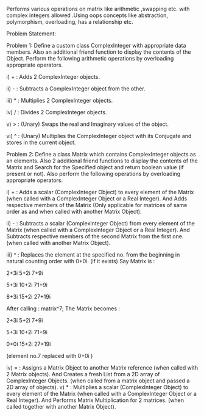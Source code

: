 Performs various operations on matrix like arithmetic ,swapping etc. with complex integers allowed .Using oops concepts like abstraction, polymorphism, overloading, has a relationship etc.

Problem Statement:

Problem 1: Define a custom class ComplexInteger with appropriate data members. Also an
additional friend function to display the contents of the Object. Perform the following
arithmetic operations by overloading appropriate operators.

i) + : Adds 2 ComplexInteger objects.

ii) - : Subtracts a ComplexInteger object from the other.

iii) * : Multiplies 2 ComplexInteger objects.

iv) / : Divides 2 ComplexInteger objects.

v) > : (Unary) Swaps the real and Imaginary values of the object.

vi) ^ : (Unary) Multiplies the ComplexInteger object with its Conjugate and stores in the current object.

Problem 2: Define a class Matrix  which contains ComplexInteger objects as an
elements. Also 2 additional friend functions to display the contents of the Matrix and Search for
the Specified object and return boolean value (if present or not). Also perform the following
operations by overloading appropriate operators.

i) + : Adds a scalar (ComplexInteger Object) to every element of the Matrix
(when called with a ComplexInteger Object or a Real Integer).
And
Adds respective members of the Matrix (Only applicable for matrices of
same order as and when called with another Matrix Object).

ii) - : Subtracts a scalar (ComplexInteger Object) from every element of the
Matrix (when called with a ComplexInteger Object or a Real Integer).
And
Subtracts respective members of the second Matrix from the first one.
(when called with another Matrix Object).

iii) ^ : Replaces the element at the specified no. from the beginning in natural
counting order with 0+0i. (if it exists)
Say Matrix is :

2+3i 5+2i 7+9i

5+3i 10+2i 71+9i

8+3i 15+2i 27+19i

After calling :
matrix^7;
The Matrix becomes :

2+3i 5+2i 7+9i

5+3i 10+2i 71+9i

0+0i 15+2i 27+19i

(element no.7 replaced with 0+0i )

iv) = : Assigns a Matrix Object to another Matrix reference (when called with 2
Matrix objects).
And
Creates a fresh List from a 2D array of ComplexInteger Objects. (when
called from a matrix object and passed a 2D array of objects).
v) * : Multiplies a scalar (ComplexInteger Object) to every element of the
Matrix (when called with a ComplexInteger Object or a Real Integer).
And
Performs Matrix Multiplication for 2 matrices. (when called together
with another Matrix Object).
